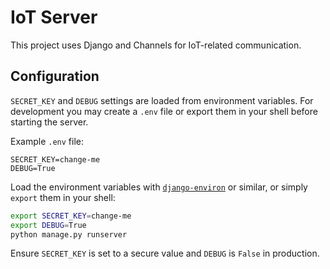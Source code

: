 # IoT Server

This project uses Django and Channels for IoT-related communication.

## Configuration

`SECRET_KEY` and `DEBUG` settings are loaded from environment variables. For development you may create a `.env` file or export them in your shell before starting the server.

Example `.env` file:

```
SECRET_KEY=change-me
DEBUG=True
```

Load the environment variables with [`django-environ`](https://github.com/joke2k/django-environ) or similar, or simply `export` them in your shell:

```bash
export SECRET_KEY=change-me
export DEBUG=True
python manage.py runserver
```

Ensure `SECRET_KEY` is set to a secure value and `DEBUG` is `False` in production.
